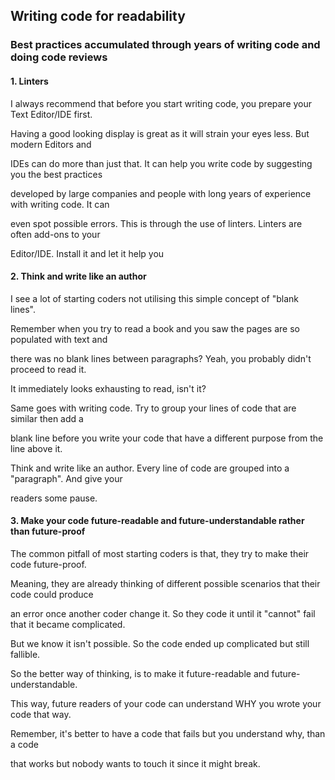 ## Writing code for readability

### Best practices accumulated through years of writing code and doing code reviews

#### 1. Linters

I always recommend that before you start writing code, you prepare your Text Editor/IDE first.

Having a good looking display is great as it will strain your eyes less. But modern Editors and

IDEs can do more than just that. It can help you write code by suggesting you the best practices

developed by large companies and people with long years of experience with writing code. It can

even spot possible errors. This is through the use of linters. Linters are often add-ons to your

Editor/IDE. Install it and let it help you


#### 2. Think and write like an author

I see a lot of starting coders not utilising this simple concept of "blank lines".

Remember when you try to read a book and you saw the pages are so populated with text and

there was no blank lines between paragraphs? Yeah, you probably didn't proceed to read it.

It immediately looks exhausting to read, isn't it?

Same goes with writing code. Try to group your lines of code that are similar then add a

blank line before you write your code that have a different purpose from the line above it.

Think and write like an author. Every line of code are grouped into a "paragraph". And give your

readers some pause.


#### 3. Make your code future-readable and future-understandable rather than future-proof

The common pitfall of most starting coders is that, they try to make their code future-proof.

Meaning, they are already thinking of different possible scenarios that their code could produce

an error once another coder change it. So they code it until it "cannot" fail that it became complicated.

But we know it isn't possible. So the code ended up complicated but still fallible.

So the better way of thinking, is to make it future-readable and future-understandable.

This way, future readers of your code can understand WHY you wrote your code that way.

Remember, it's better to have a code that fails but you understand why, than a code

that works but nobody wants to touch it since it might break.
